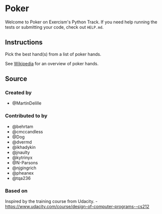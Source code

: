 # Poker

Welcome to Poker on Exercism's Python Track.
If you need help running the tests or submitting your code, check out `HELP.md`.

## Instructions

Pick the best hand(s) from a list of poker hands.

See [Wikipedia][poker-hands] for an overview of poker hands.

[poker-hands]: https://en.wikipedia.org/wiki/List_of_poker_hands

## Source

### Created by

- @MartinDelille

### Contributed to by

- @behrtam
- @cmccandless
- @Dog
- @dvermd
- @ikhadykin
- @jnaulty
- @kytrinyx
- @N-Parsons
- @njgingrich
- @pheanex
- @tqa236

### Based on

Inspired by the training course from Udacity. - https://www.udacity.com/course/design-of-computer-programs--cs212